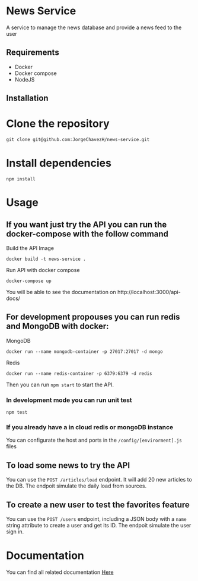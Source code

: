 # News Service

A service to manage the news database and provide a news feed to the user

## Requirements
- Docker
- Docker compose
- NodeJS

## Installation

# Clone the repository
`git clone git@github.com:JorgeChavezH/news-service.git`

# Install dependencies
`npm install`

# Usage

## If you want just try the API you can run the docker-compose with the follow command

Build the API Image

`docker build -t news-service .`

Run API with docker compose

`docker-compose up`

You will be able to see the documentation on 
http://localhost:3000/api-docs/

## For development propouses you can run redis and MongoDB with docker:

MongoDB

`docker run --name mongodb-container -p 27017:27017 -d mongo`

Redis

`docker run --name redis-container -p 6379:6379 -d redis`

Then you can run `npm start` to start the API.

### In development mode you can run unit test

`npm test`

### If you already have a in cloud redis or mongoDB instance

You can configurate the host and ports in the `/config/[envirorment].js` files

## To load some news to try the API

You can use the `POST /articles/load` endpoint. It will add 20 new articles to the DB. The endpoit simulate the daily load from sources.

## To create a new user to test the favorites feature

You can use the `POST /users` endpoint, including a JSON body with a `name` string attribute to create a user and get its ID. The endpoit simulate the user sign in.


# Documentation
You can find all related documentation [Here](https://docs.google.com/document/d/1lT30NkH9vlRoNO-IXAXJGxqL5RezCeGe3GOKPOjlmoI/edit?usp=sharing)